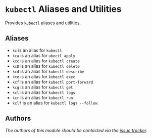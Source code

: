 # `kubectl` Aliases and Utilities

Provides [`kubectl`][1] aliases and utilities.

## Aliases

- `kc` is an alias for `kubectl`
- `kca` is an alias for `ubectl apply`
- `kcc` is an alias for `kubectl create`
- `kcD` is an alias for `kubectl delete`
- `kcd` is an alias for `kubectl describe`
- `kce` is an alias for `kubectl exec`
- `kcf` is an alias for `kubectl port-forward`
- `kcg` is an alias for `kubectl get`
- `kcl` is an alias for `kubectl logs`
- `kcr` is an alias for `kubectl run`
- `kclf` is an alias for `kubectl logs --follow`.

## Authors

*The authors of this module should be contacted via the [issue tracker][2].*

[1]: https://kubernetes.io/
[2]: https://github.com/sorin-ionescu/prezto/issues
